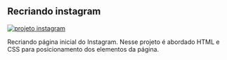 ## Recriando instagram

<a href="https://nathmelop.github.io/Recriando_instagram-/">
    <img src="https://nathmelop.github.io/Recriando_instagram-/raw/main/img/perfil-instagram.png" alt="projeto instagram"/></a>


Recriando página inicial do Instagram.   Nesse projeto é abordado HTML e CSS  para posicionamento dos elementos da página.
